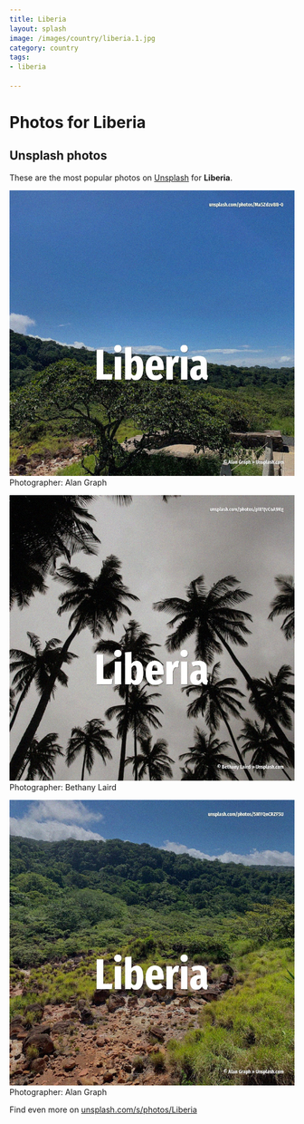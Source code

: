 ```yaml
---
title: Liberia
layout: splash
image: /images/country/liberia.1.jpg
category: country
tags:
- liberia

---
```

# Photos for Liberia
 
## Unsplash photos
These are the most popular photos on [Unsplash](https://unsplash.com) for **Liberia**.
 
![Liberia](/images/country/liberia.1.jpg)
Photographer:  Alan Graph
 
![Liberia](/images/country/liberia.2.jpg)
Photographer:  Bethany Laird
 
![Liberia](/images/country/liberia.3.jpg)
Photographer:  Alan Graph
 
Find even more on [unsplash.com/s/photos/Liberia](https://unsplash.com/s/photos/Liberia)
 
